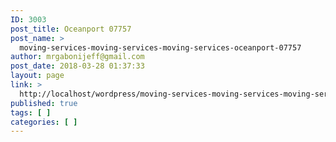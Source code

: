 ```yaml
---
ID: 3003
post_title: Oceanport 07757
post_name: >
  moving-services-moving-services-moving-services-oceanport-07757
author: mrgabonijeff@gmail.com
post_date: 2018-03-28 01:37:33
layout: page
link: >
  http://localhost/wordpress/moving-services-moving-services-moving-services-oceanport-07757/
published: true
tags: [ ]
categories: [ ]
---
```


